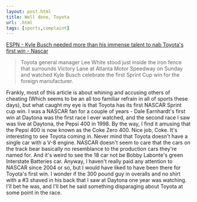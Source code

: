 ```yaml
---
layout: post.html
title: Well done, Toyota
url: .html
tags: [sports,complaint]
---
```

[ESPN - Kyle Busch needed more than his immense talent to nab Toyota's first win - Nascar](http://sports.espn.go.com/rpm/columns/story?seriesId=2&columnist=newton_david&id=3285360)

> Toyota general manager Lee White stood just inside the iron fence that surrounds Victory Lane at Atlanta Motor Speedway on Sunday and watched Kyle Busch celebrate the first Sprint Cup win for the foreign manufacturer.

Frankly, most of this article is about whining and accusing others of cheating (Which seems to be an all too familiar refrain in all of sports these days), but what caught my eye is that Toyota has its first NASCAR Sprint cup win. I was a NASCAR fan for a couple of years - Dale Earnhardt's first win at Daytona was the first race I ever watched, and the second race I saw was live at Daytona, the Pepsi 400 in 1998. By the way, I find it amusing that the Pepsi 400 is now known as the Coke Zero 400. Nice job, Coke. It's interesting to see Toyota coming in. Never mind that Toyota doesn't have a single car with a V-8 engine. NASCAR doesn't seem to care that the cars on the track bear basically no resemblance to the production cars they're named for. And it's weird to see the 18 car not be Bobby Labonte's green Interstate Batteries car. Anyway, I haven't really paid any attention to NASCAR since 2004 or so, but I would have liked to have been there for Toyota's first win. I wonder if the 300 pound guy in overalls and no shirt with a #3 shaved in his back that I saw at Daytona one year was watching. I'll bet he was, and I'll bet he said something disparaging about Toyota at some point in the race.
